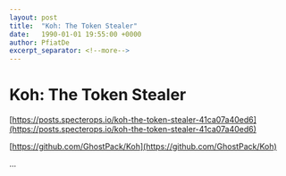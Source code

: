 ```yaml
---
layout: post
title:  "Koh: The Token Stealer"
date:   1990-01-01 19:55:00 +0000
author: PfiatDe
excerpt_separator: <!--more-->
---
```


# Koh: The Token Stealer

[https://posts.specterops.io/koh-the-token-stealer-41ca07a40ed6](https://posts.specterops.io/koh-the-token-stealer-41ca07a40ed6)

[https://github.com/GhostPack/Koh](https://github.com/GhostPack/Koh)

...
<!--more-->
